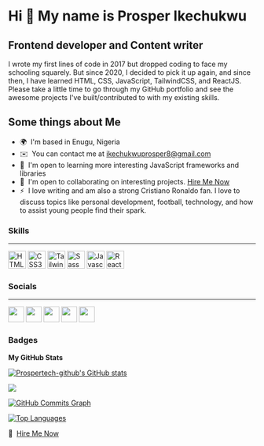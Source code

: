 Hi 👋 My name is Prosper Ikechukwu
==================================

Frontend developer and Content writer
-------------------------------------

I wrote my first lines of code in 2017 but dropped coding to face my schooling squarely. But since 2020, I decided to pick it up again, and since then, I have learned HTML, CSS, JavaScript, TailwindCSS, and ReactJS. Please take a little time to go through my GitHub portfolio and see the awesome projects I've built/contributed to with my existing skills.

Some things about Me
-----------------------------
* 🌍  I'm based in Enugu, Nigeria
* ✉️  You can contact me at [ikechukwuprosper8@gmail.com](mailto:ikechukwuprosper8@gmail.com)
* 🧠  I'm open to learning more interesting JavaScript frameworks and libraries 
* 🤝  I'm open to collaborating on interesting projects. [Hire Me Now](http://www.plainvanilla.co/s/6f9744?u=21e77452)
* ⚡  I love writing and am also a strong Cristiano Ronaldo fan. I love to discuss topics like personal development, football, technology, and how to assist young people find their spark.

### Skills
----------------

<p align="left">
<a href="https://developer.mozilla.org/en-US/docs/Glossary/HTML5" target="_blank" rel="noreferrer"><img src="https://raw.githubusercontent.com/danielcranney/readme-generator/main/public/icons/skills/html5-colored.svg" width="36" height="36" alt="HTML5" /></a>
<a href="https://www.w3.org/TR/CSS/#css" target="_blank" rel="noreferrer"><img src="https://raw.githubusercontent.com/danielcranney/readme-generator/main/public/icons/skills/css3-colored.svg" width="36" height="36" alt="CSS3" /></a>
<a href="https://tailwindcss.com/" target="_blank" rel="noreferrer"><img src="https://raw.githubusercontent.com/danielcranney/readme-generator/main/public/icons/skills/tailwindcss-colored.svg" width="36" height="36" alt="TailwindCSS" /></a>
<a href="https://sass-lang.com/" target="_blank" rel="noreferrer"><img src="https://raw.githubusercontent.com/danielcranney/readme-generator/main/public/icons/skills/sass-colored.svg" width="36" height="36" alt="Sass" /></a>  
<a href="https://developer.mozilla.org/en-US/docs/Web/JavaScript" target="_blank" rel="noreferrer"><img src="https://raw.githubusercontent.com/danielcranney/readme-generator/main/public/icons/skills/javascript-colored.svg" width="36" height="36" alt="Javascript" /></a>
<a href="https://reactjs.org/" target="_blank" rel="noreferrer"><img src="https://raw.githubusercontent.com/danielcranney/readme-generator/main/public/icons/skills/react-colored.svg" width="36" height="36" alt="React" /></a>
</p>


### Socials
---------------

<p align="left"> <a href="https://www.github.com/Prospertech-github" target="_blank" rel="noreferrer"><img src="https://raw.githubusercontent.com/danielcranney/readme-generator/main/public/icons/socials/github.svg" width="32" height="32" /></a> <a href="http://www.instagram.com/dev_prosper" target="_blank" rel="noreferrer"><img src="https://raw.githubusercontent.com/danielcranney/readme-generator/main/public/icons/socials/instagram.svg" width="32" height="32" /></a> <a href="https://www.linkedin.com/in/prosperikechukwu" target="_blank" rel="noreferrer"><img src="https://raw.githubusercontent.com/danielcranney/readme-generator/main/public/icons/socials/linkedin.svg" width="32" height="32" /></a> <a href="http://www.medium.com/@Prosper99" target="_blank" rel="noreferrer"><img src="https://raw.githubusercontent.com/danielcranney/readme-generator/main/public/icons/socials/medium.svg" width="32" height="32" /></a> <a href="https://www.twitter.com/devprosper" target="_blank" rel="noreferrer"><img src="https://raw.githubusercontent.com/danielcranney/readme-generator/main/public/icons/socials/twitter.svg" width="32" height="32" /></a></p>

### Badges

<b>My GitHub Stats</b>

<a href="http://www.github.com/Prospertech-github"><img src="https://github-readme-stats.vercel.app/api?username=Prospertech-github&show_icons=true&hide=&count_private=true&title_color=0891b2&text_color=ffffff&icon_color=0891b2&bg_color=1c1917&hide_border=true&show_icons=true" alt="Prospertech-github's GitHub stats" /></a>

<a href="http://www.github.com/Prospertech-github"><img src="https://github-readme-streak-stats.herokuapp.com/?user=Prospertech-github&stroke=ffffff&background=1c1917&ring=0891b2&fire=0891b2&currStreakNum=ffffff&currStreakLabel=0891b2&sideNums=ffffff&sideLabels=ffffff&dates=ffffff&hide_border=true" /></a>

<a href="http://www.github.com/Prospertech-github"><img src="https://activity-graph.herokuapp.com/graph?username=Prospertech-github&bg_color=1c1917&color=ffffff&line=0891b2&point=ffffff&area_color=1c1917&area=true&hide_border=true&custom_title=GitHub%20Commits%20Graph" alt="GitHub Commits Graph" /></a>

<a href="https://github.com/Prospertech-github" align="left"><img src="https://github-readme-stats.vercel.app/api/top-langs/?username=Prospertech-github&langs_count=10&title_color=0891b2&text_color=ffffff&icon_color=0891b2&bg_color=1c1917&hide_border=true&locale=en&custom_title=Top%20%Languages" alt="Top Languages" /></a>


🤝  [Hire Me Now](http://www.plainvanilla.co/s/6f9744?u=21e77452)

